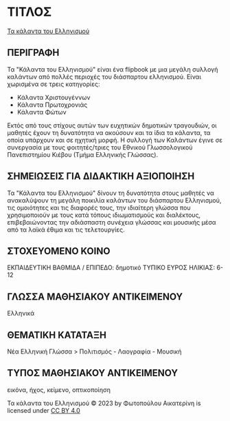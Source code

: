 # ΤΙΤΛΟΣ
[Τα κάλαντα του Ελληνισμού](https://fotoaik.eu/flipbooks/dipsifa/)

## ΠΕΡΙΓΡΑΦΗ
Τα "Κάλαντα του Ελληνισμού" είναι ένα flipbook με μια μεγάλη συλλογή καλάντων από πολλές περιοχές του διάσπαρτου ελληνισμού. Είναι χωρισμένα σε τρεις κατηγορίες: 
- Κάλαντα Χριστουγέννων 
- Κάλαντα Πρωτοχρονιάς 
- Κάλαντα Φώτων 

Εκτός από τους στίχους αυτών των ευχητικών δημοτικών τραγουδιών, οι μαθητές έχουν τη δυνατότητα να ακούσουν και τα ίδια τα κάλαντα, τα οποία υπάρχουν και σε ηχητική μορφή. Η συλλογή των Καλάντων έγινε σε συνεργασία με τους φοιτητές/τριες του Εθνικού Γλωσσολογικού Πανεπιστημίου Κιέβου (Τμήμα Ελληνικής Γλώσσας).

## ΣΗΜΕΙΩΣΕΙΣ ΓΙΑ ΔΙΔΑΚΤΙΚΗ ΑΞΙΟΠΟΙΗΣΗ
Τα "Κάλαντα του Ελληνισμού" δίνουν τη δυνατότητα στους μαθητές να ανακαλύψουν τη μεγάλη ποικιλία καλάντων του διάσπαρτου Ελληνισμού, τις ομοιότητες και τις διαφορές τους, την ιδιαίτερη γλώσσα που χρησιμοποιούν με τους κατά τόπους ιδιωματισμούς και διαλέκτους, επιβεβαιώνοντας την αδιάσπαστη συνέχεια γλώσσας και μουσικής μέσα από τα λαϊκά έθιμα και τις τελετουργίες.

## ΣΤΟΧΕΥΟΜΕΝΟ ΚΟΙΝΟ
ΕΚΠΑΙΔΕΥΤΙΚΗ ΒΑΘΜΙΔΑ / ΕΠΙΠΕΔΟ: δημοτικό
ΤΥΠΙΚΟ ΕΥΡΟΣ ΗΛΙΚΙΑΣ: 6-12

## ΓΛΩΣΣΑ ΜΑΘΗΣΙΑΚΟΥ ΑΝΤΙΚΕΙΜΕΝΟΥ
Ελληνικά

## ΘΕΜΑΤΙΚΗ ΚΑΤΑΤΑΞΗ
Νέα Ελληνική Γλώσσα > Πολιτισμός - Λαογραφία - Μουσική

## ΤΥΠΟΣ ΜΑΘΗΣΙΑΚΟΥ ΑΝΤΙΚΕΙΜΕΝΟΥ
εικόνα, ήχος, κείμενο, οπτικοποίηση

Τα κάλαντα του Ελληνισμού © 2023 by Φωτοπούλου Αικατερίνη is licensed under [CC BY 4.0](https://creativecommons.org/licenses/by/4.0/)
